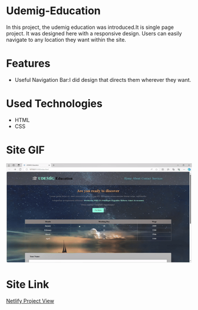 # Udemig-Education

<p>In this project, the udemig education was introduced.It is single page project. It was designed here with a responsive design. Users can easily navigate to any location they want within the site.</p>

<h1>Features</h1>

<ul>

<li>Useful Navigation Bar:I did design that directs them wherever they want.

</li>

</ul>

<h1>Used Technologies</h1>

<ul>

<li> HTML</li>

<li> CSS</li>

</ul>

<h1>Site GIF</h1>

<img src="/udemigeducation.gif" alt="Site Gif">

<h1>Site Link</h1>

<a href="https://main--udemig-education.netlify.app/"> Netlify Project View</a>
